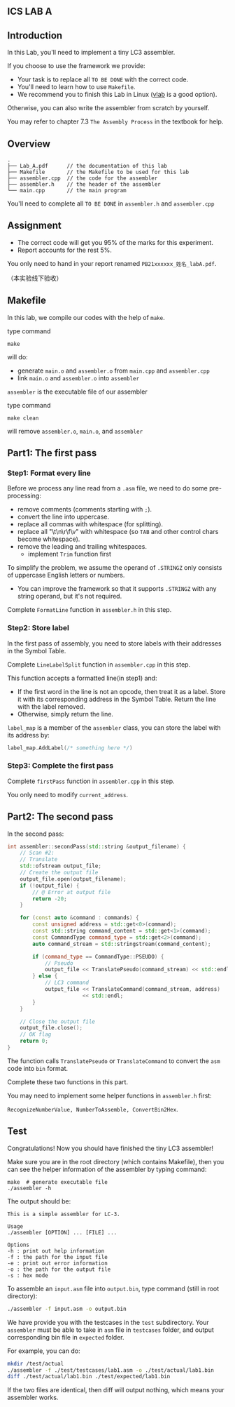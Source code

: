 ## ICS LAB A

## Introduction

In this Lab, you'll need to implement a tiny LC3 assembler.

If you choose to use the framework we provide:

- Your task is to replace all `TO BE DONE` with the correct code.
- You'll need to learn how to use `Makefile`.
- We recommend you to finish this Lab in Linux ([vlab](https://vlab.ustc.edu.cn/) is a good option).

Otherwise, you can also write the assembler from scratch by yourself.

You may refer to chapter 7.3 `The Assembly Process` in the textbook for help.

## Overview

```
.
├── Lab_A.pdf      // the documentation of this lab
├── Makefile       // the Makefile to be used for this lab
├── assembler.cpp  // the code for the assembler
├── assembler.h    // the header of the assembler
└── main.cpp       // the main program
```

You'll need to complete all `TO BE DONE` in `assembler.h` and `assembler.cpp`

## Assignment

- The correct code will get you 95% of the marks for this experiment.
- Report accounts for the rest 5%.

You only need to hand in your report renamed `PB21xxxxxx_姓名_labA.pdf`.

（本实验线下验收）

## Makefile

In this lab, we compile our codes with the help of `make`.

type command

```
make
```

will do:

- generate `main.o` and `assembler.o` from `main.cpp` and `assembler.cpp`
- link `main.o` and `assembler.o` into `assembler`

`assembler` is the executable file of our assembler

type command

```
make clean
```

will remove `assembler.o`, `main.o`, and `assembler`

## Part1: The first pass

### Step1: Format every line

Before we process any line read from a `.asm` file, we need to do some pre-processing:

- remove comments (comments starting with `;`).
- convert the line into uppercase.
- replace all commas with whitespace (for splitting).
- replace all "\t\n\r\f\v" with whitespace (so `TAB` and other control chars become whitespace).
- remove the leading and trailing whitespaces.
  - implement `Trim` function first

To simplify the problem, we assume the operand of `.STRINGZ` only consists of uppercase English letters or numbers.

- You can improve the framework so that it supports `.STRINGZ` with any string operand, but it's not required.

Complete `FormatLine` function in `assembler.h` in this step.

### Step2: Store label

In the first pass of assembly, you need to store labels with their addresses in the Symbol Table.

Complete `LineLabelSplit` function in `assembler.cpp` in this step.

This function accepts a formatted line(in step1) and:

- If the first word in the line is not an opcode, then treat it as a label. Store it with its corresponding address in the Symbol Table. Return the line with the label removed.
- Otherwise, simply return the line.

`label_map` is a member of the `assembler` class, you can store the label with its address by:

```cpp
label_map.AddLabel(/* something here */)
```

### Step3: Complete the first pass

Complete `firstPass` function in `assembler.cpp` in this step.

You only need to modify `current_address`.

## Part2: The second pass

In the second pass:

```cpp
int assembler::secondPass(std::string &output_filename) {
    // Scan #2:
    // Translate
    std::ofstream output_file;
    // Create the output file
    output_file.open(output_filename);
    if (!output_file) {
        // @ Error at output file
        return -20;
    }

    for (const auto &command : commands) {
        const unsigned address = std::get<0>(command);
        const std::string command_content = std::get<1>(command);
        const CommandType command_type = std::get<2>(command);
        auto command_stream = std::stringstream(command_content);

        if (command_type == CommandType::PSEUDO) {
            // Pseudo
            output_file << TranslatePseudo(command_stream) << std::endl;
        } else {
            // LC3 command
            output_file << TranslateCommand(command_stream, address)
                        << std::endl;
        }
    }

    // Close the output file
    output_file.close();
    // OK flag
    return 0;
}
```

The function calls `TranslatePseudo` or `TranslateCommand` to convert the `asm` code into `bin` format.

Complete these two functions in this part.

You may need to implement some helper functions in `assembler.h` first:

`RecognizeNumberValue, NumberToAssemble, ConvertBin2Hex`.

## Test

Congratulations! Now you should have finished the tiny LC3 assembler!

Make sure you are in the root directory (which contains Makefile), then you can see the helper information of the assembler by typing command:

```shell
make  # generate executable file
./assembler -h
```

The output should be:

```
This is a simple assembler for LC-3.

Usage
./assembler [OPTION] ... [FILE] ...

Options
-h : print out help information
-f : the path for the input file
-e : print out error information
-o : the path for the output file
-s : hex mode
```

To assemble an `input.asm` file into `output.bin`, type command (still in root directory):

```bash
./assembler -f input.asm -o output.bin
```

We have provide you with the testcases in the `test` subdirectory. Your `assembler` must be able to take in `asm` file in `testcases` folder, and output corresponding bin file in `expected` folder.

For example, you can do:

```bash
mkdir /test/actual
./assembler -f ./test/testcases/lab1.asm -o ./test/actual/lab1.bin
diff ./test/actual/lab1.bin ./test/expected/lab1.bin
```

If the two files are identical, then diff will output nothing, which means your assembler works.
